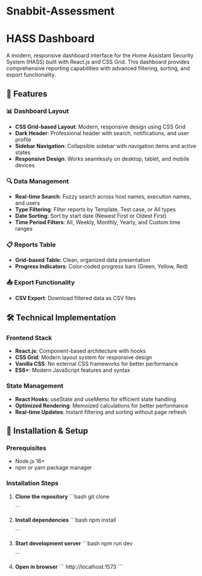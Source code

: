 # Snabbit-Assessment

# HASS Dashboard

A modern, responsive dashboard interface for the Home Assistant Security System (HASS) built with React.js and CSS Grid. This dashboard provides comprehensive reporting capabilities with advanced filtering, sorting, and export functionality.

## 🚀 Features

### 📊 **Dashboard Layout**
- **CSS Grid-based Layout**: Modern, responsive design using CSS Grid
- **Dark Header**: Professional header with search, notifications, and user profile
- **Sidebar Navigation**: Collapsible sidebar with navigation items and active states
- **Responsive Design**: Works seamlessly on desktop, tablet, and mobile devices

### 🔍 **Data Management**
- **Real-time Search**: Fuzzy search across host names, execution names, and users
- **Type Filtering**: Filter reports by Template, Test case, or All types
- **Date Sorting**: Sort by start date (Newest First or Oldest First)
- **Time Period Filters**: All, Weekly, Monthly, Yearly, and Custom time ranges

### 📋 **Reports Table**
- **Grid-based Table**: Clean, organized data presentation
- **Progress Indicators**: Color-coded progress bars (Green, Yellow, Red)

### 📤 **Export Functionality**
- **CSV Export**: Download filtered data as CSV files




## 🛠️ Technical Implementation

### **Frontend Stack**
- **React.js**: Component-based architecture with hooks
- **CSS Grid**: Modern layout system for responsive design
- **Vanilla CSS**: No external CSS frameworks for better performance
- **ES6+**: Modern JavaScript features and syntax


### **State Management**
- **React Hooks**: useState and useMemo for efficient state handling
- **Optimized Rendering**: Memoized calculations for better performance
- **Real-time Updates**: Instant filtering and sorting without page refresh

## 🔧 Installation & Setup

### **Prerequisites**
- Node.js 16+ 
- npm or yarn package manager

### **Installation Steps**
1. **Clone the repository**
   \`\`\`bash
   git clone <repository-url>
  
   \`\`\`

2. **Install dependencies**
   \`\`\`bash
   npm install
  
   \`\`\`

3. **Start development server**
   \`\`\`bash
   npm run dev
   
   \`\`\`

4. **Open in browser**
   \`\`\`
   http://localhost:1573
   \`\`\`


